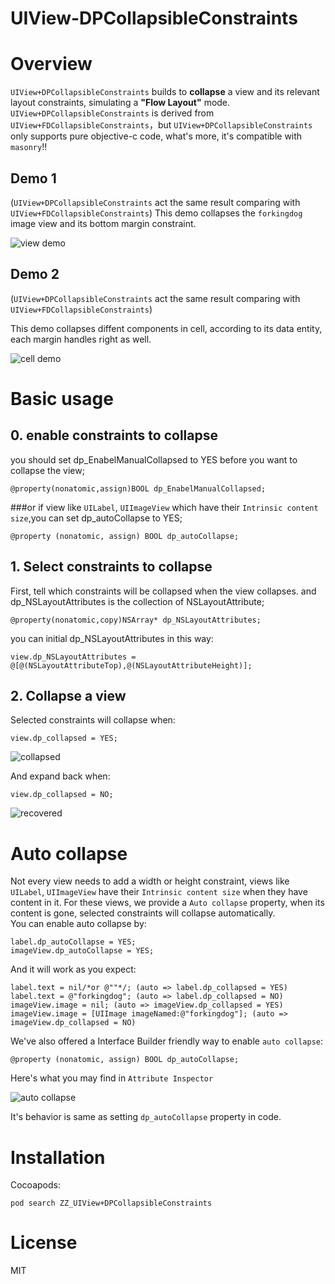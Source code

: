# UIView-DPCollapsibleConstraints

# Overview
`UIView+DPCollapsibleConstraints` builds to **collapse** a view and its relevant layout constraints, simulating a **"Flow Layout"** mode.
`UIView+DPCollapsibleConstraints` is derived from `UIView+FDCollapsibleConstraints`，but `UIView+DPCollapsibleConstraints` only supports pure objective-c code, what's more, it's compatible with `masonry`!!

## Demo 1
(`UIView+DPCollapsibleConstraints` act the same result comparing with `UIView+FDCollapsibleConstraints`)
This demo collapses the `forkingdog` image view and its bottom margin constraint.  

![view demo](https://github.com/forkingdog/UIView-FDCollapsibleConstraints/blob/master/Sceenshots/screenshot0.gif)  

## Demo 2
(`UIView+DPCollapsibleConstraints` act the same result comparing with `UIView+FDCollapsibleConstraints`)

This demo collapses diffent components in cell, according to its data entity, each margin handles right as well.  

![cell demo](https://github.com/forkingdog/UIView-FDCollapsibleConstraints/blob/master/Sceenshots/screenshot1.gif)

# Basic usage 
## 0. enable constraints to collapse

you should set dp_EnabelManualCollapsed to YES before you want to collapse the view;
```
@property(nonatomic,assign)BOOL dp_EnabelManualCollapsed;
```
###or
if view like `UILabel`, `UIImageView` which have their `Intrinsic content size`,you can set dp_autoCollapse to YES;
```
@property (nonatomic, assign) BOOL dp_autoCollapse;
```

## 1. Select constraints to collapse
First, tell which constraints will be collapsed when the view collapses.
and dp_NSLayoutAttributes is the collection of NSLayoutAttribute;

```
@property(nonatomic,copy)NSArray* dp_NSLayoutAttributes;
```  
you can initial  dp_NSLayoutAttributes in this way:
```
view.dp_NSLayoutAttributes = @[@(NSLayoutAttributeTop),@(NSLayoutAttributeHeight)];
```

## 2. Collapse a view

Selected constraints will collapse when:  

```
view.dp_collapsed = YES;
```
![collapsed](https://github.com/forkingdog/UIView-FDCollapsibleConstraints/blob/master/Sceenshots/screenshot5.png)

And expand back when:

```
view.dp_collapsed = NO;
```

![recovered](https://github.com/forkingdog/UIView-FDCollapsibleConstraints/blob/master/Sceenshots/screenshot6.png)

# Auto collapse

Not every view needs to add a width or height constraint, views like `UILabel`, `UIImageView` have their `Intrinsic content size` when they have content in it. For these views, we provide a `Auto collapse` property, when its content is gone, selected constraints will collapse automatically.  
You can enable auto collapse by:  

```
label.dp_autoCollapse = YES;
imageView.dp_autoCollapse = YES;
```

And it will work as you expect: 

```
label.text = nil/*or @""*/; (auto => label.dp_collapsed = YES)
label.text = @"forkingdog"; (auto => label.dp_collapsed = NO)
imageView.image = nil; (auto => imageView.dp_collapsed = YES)
imageView.image = [UIImage imageNamed:@"forkingdog"]; (auto => imageView.dp_collapsed = NO)
```

We've also offered a Interface Builder friendly way to enable `auto collapse`:  

```
@property (nonatomic, assign) BOOL dp_autoCollapse;
```

Here's what you may find in `Attribute Inspector`

![auto collapse](https://github.com/forkingdog/UIView-FDCollapsibleConstraints/blob/master/Sceenshots/screenshot4.png)

It's behavior is same as setting `dp_autoCollapse` property in code.

# Installation  

Cocoapods: 
```
pod search ZZ_UIView+DPCollapsibleConstraints
```

# License
MIT
